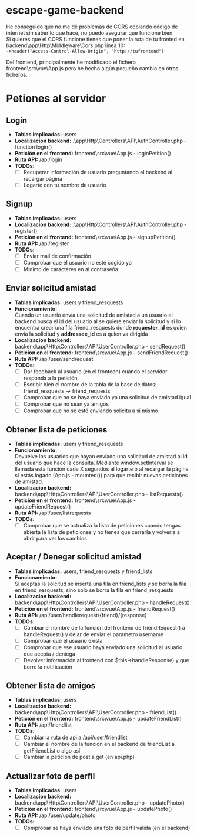 # escape-game-backend
He conseguido que no me dé problemas de CORS copiando código de internet sin saber lo que hace, no puedo asegurar que funcione bien.  
Si quieres que el CORS funcione tienes que poner la ruta de tu fronted en backend\app\Http\Middleware\Cors.php línea 10:  
`->header("Access-Control-Allow-Origin", "http://tufrontend")`

Del frontend, principalmente he modificado el fichero frontend\src\vue\App.js pero he hecho algún pequeño cambio en otros ficheros.

# Petiones al servidor
## Login
- **Tablas implicadas:** users
- **Localizacion backend:** .\app\Http\Controllers\API\AuthController.php - function login()  
- **Petición en el frontend:** frontend\src\vue\App.js - loginPetition()  
- **Ruta API:** /api/login  
- **TODOs:**
  - [ ] Recuperar información de usuario preguntando al backend al recargar página 
  - [ ] Logarte con tu nombre de usuario

## Signup
- **Tablas implicadas:** users
- **Localizacion backend:** .\app\Http\Controllers\API\AuthController.php  - register()
- **Petición en el frontend:** frontend\src\vue\App.js - signupPetition()
- **Ruta API:** /api/register  
- **TODOs:**
  - [ ] Enviar mail de confirmación
  - [ ] Comprobar que el usuario no esté cogido ya
  - [ ] Minimo de caracteres en al contraseña

## Enviar solicitud amistad
- **Tablas implicadas:** users y friend_resquests
- **Funcionamiento:**  
  Cuando un usuario envía una solicitud de amistad a un usuario el backend busca el id del usuario al se quiere enviar la solicitud y si lo encuentra crear una fila friend_resquests donde **requester_id** es quien envía la solicitud y **addressee_id** es a quien va dirigida
- **Localizacion backend:** backend\app\Http\Controllers\API\UserController.php  - sendRequest()
- **Petición en el frontend:** frontend\src\vue\App.js - sendFriendRequest()
- **Ruta API:** /api/user/sendrequest 
- **TODOs:**
  - [ ] Dar feedback al usuario (en el frontedn) cuando el servidor responda a la petición
  - [ ] Escribir bien el nombre de la tabla de la base de datos: friend_resquests -> friend_requests
  - [ ] Comprobar que no se haya enviado ya una solicitud de amistad igual
  - [ ] Comprobar que no sean ya amigos
  - [ ] Comprobar que no se esté enviando solicitu a sí mismo
 
## Obtener lista de peticiones
- **Tablas implicadas:** users y friend_resquests
- **Funcionamiento:**  
  Devuelve los usuarios que hayan enviado una solicitud de amistad al id del usuario que hace la consulta. Mediante window.setInterval se llamada esta función cada X segundos al logarte o al recargar la página si estás logado (App.js - mounted()) para que recibir nuevas peticiones de amistad.
- **Localizacion backend:** backend\app\Http\Controllers\API\UserController.php  - listRequests()
- **Petición en el frontend:** frontend\src\vue\App.js - updateFriendRequest()
- **Ruta API:** /api/user/listrequests 
- **TODOs:**
  - [ ] Comprobar que se actualiza la lista de peticiones cuando tengas abierta la lista de peticiones y no tienes que cerrarla y volverla a abrir para ver los cambios

## Aceptar / Denegar solicitud amistad
- **Tablas implicadas:** users, friend_resquests y friend_lists
- **Funcionamiento:**  
  Si aceptas la solcitud se inserta una fila en friend_lists y se borra la fila en friend_resquests, sino solo se borra la fila en friend_resquests
- **Localizacion backend:** backend\app\Http\Controllers\API\UserController.php  - handleRequest()
- **Petición en el frontend:** frontend\src\vue\App.js - friendRequest()
- **Ruta API:** /api/user/handlerequest/{friend}/{response}
- **TODOs:**
  - [ ] Cambiar el nombre de la función del frontend de friendRequest() a handleRequest() y dejar de enviar el parametro username
  - [ ] Comprobar que el usuario exista
  - [ ] Comprobar que ese usuario haya enviado una solicitud al usuario que acepta / deniega
  - [ ] Devolver información al frontend con $this->handleResponse) y que borre la notificación
  
## Obtener lista de amigos
- **Tablas implicadas:** users
- **Localizacion backend:** backend\app\Http\Controllers\API\UserController.php  - friendList()
- **Petición en el frontend:** frontend\src\vue\App.js - updateFriendList()
- **Ruta API:** /api/friendlist
- **TODOs:**
  - [ ] Cambiar la ruta de api a /api/user/friendlist
  - [ ] Cambiar el nombre de la funcion en el backend de friendList a getFriendList o algo así
  - [ ] Cambiar la peticion de post a get (en api.php)
  
## Actualizar foto de perfil
- **Tablas implicadas:** users
- **Localizacion backend:** backend\app\Http\Controllers\API\UserController.php  - updatePhoto()
- **Petición en el frontend:** frontend\src\vue\App.js - updatePhoto()
- **Ruta API:** /api/user/update/photo
- **TODOs:**
  - [ ] Comprobar se haya enviado una foto de perfil válida (en el backend)
